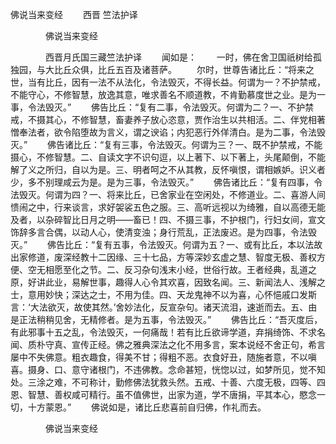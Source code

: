   佛说当来变经
　　西晋 竺法护译




　　　　佛说当来变经

　　　　西晋月氏国三藏竺法护译
　　闻如是：
　　一时，佛在舍卫国祇树给孤独园，与大比丘众俱，比丘五百及诸菩萨。
　　尔时，世尊告诸比丘：“将来之世，当有比丘，因有一法不从法化，令法毁灭，不得长益。何谓为一？不护禁戒，不能守心，不修智慧，放逸其意，唯求善名不顺道教，不肯勤慕度世之业。是为一事，令法毁灭。”
　　佛告比丘：“复有二事，令法毁灭。何谓为二？一、不护禁戒，不摄其心，不修智慧，畜妻养子放心恣意，贾作治生以共相活。二、伴党相著憎奉法者，欲令陷堕故为言义，谓之谀谄；内犯恶行外佯清白。是为二事，令法毁灭。”
　　佛告诸比丘：“复有三事，令法毁灭。何谓为三？一、既不护禁戒，不能摄心，不修智慧。二、自读文字不识句逗，以上著下、以下著上，头尾颠倒，不能解了义之所归，自以为是。三、明者呵之不从其教，反怀嗔恨，谓相嫉妒。识义者少，多不别理咸云为是。是为三事，令法毁灭。”
　　佛告诸比丘：“复有四事，令法毁灭。何谓为四？一、将来比丘，已舍家业在空闲处，不修道业。二、喜游人间愦闹之中，行来谈言，求好袈裟五色之服。三、高听远视以为绮雅，自以高德无能及者，以杂碎智比日月之明——畜已！四、不摄三事，不护根门，行妇女间，宣文饰辞多言合偶，以动人心，使清变浊；身行荒乱，正法废迟。是为四事，令法毁灭。”
　　佛告比丘：“复有五事，令法毁灭。何谓为五？一、或有比丘，本以法故出家修道，废深经教十二因缘、三十七品，方等深妙玄虚之慧、智度无极、善权方便、空无相愿至化之节。二、反习杂句浅末小经，世俗行故。王者经典，乱道之原，好讲此业，易解世事，趣得人心令其欢喜，因致名闻。三、新闻法人、浅解之士，意用妙快；深达之士，不用为佳。四、天龙鬼神不以为喜，心怀悒戚口发斯言：‘大法欲灭，故使其然。’舍妙法化，反宣杂句。诸天流泪，速逝而去。五、由是正法稍稍见舍，无精修者。是为五事，令法毁灭。”
　　佛告比丘：“吾灭度后，有此邪事十五之乱，令法毁灭，一何痛哉！若有比丘欲谛学道，弃捐绮饰、不求名闻、质朴守真、宣传正经。佛之雅典深法之化不用多言，案本说经不舍正句，希言屡中不失佛意。粗衣趣食，得美不甘；得粗不恶。衣食好丑，随施者意，不以嗔喜。摄身、口、意守诸根门，不违佛教。念命甚短，恍惚以过，如梦所见，觉不知处。三涂之难，不可称计，勤修佛法犹救头然。五戒、十善、六度无极，四等、四恩、智慧、善权咸可精行。虽不值佛世，出家为道，学不唐捐，平其本心，愍念一切，十方蒙恩。”
　　佛说如是，诸比丘悲喜前自归佛，作礼而去。

　　　　佛说当来变经


